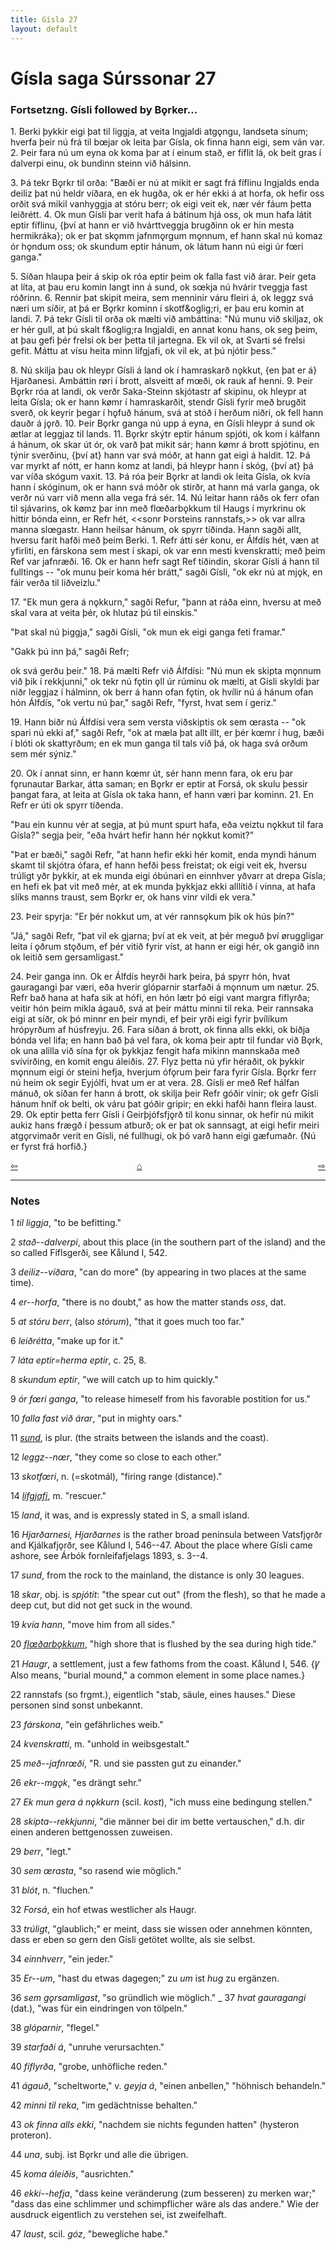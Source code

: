 ```yaml
---
title: Gísla 27
layout: default
---
```


# Gísla saga Súrssonar 27

### Fortsetzng. Gísli followed by B&#x1EB;rker...

1\. Berki þykkir eigi þat til liggja, at veita Ingjaldi atg&#x1EB;ngu, landseta sínum; hverfa þeir nú frá til b&oelig;jar ok leita þar Gísla, ok finna hann eigi, sem ván var. 2. Þeir fara nú um eyna ok koma þar at í einum stað, er fíflit lá, ok beit gras í dalverpi einu, ok bundinn steinn við hálsinn.

3\. Þá tekr B&#x1EB;rkr til orða: "Bæði er nú at mikit er sagt frá fíflinu Ingjalds enda deiliz þat nú heldr víðara, en ek hugða, ok er hér ekki á at horfa, ok hefir oss orðit svá mikil vanhyggja at stóru berr; ok eigi veit ek, nær vér fáum þetta leiðrétt. 4. Ok mun Gísli þar verit hafa á bátinum hjá oss, ok mun hafa látit eptir fíflinu, {því at hann er við hvárttveggja brugðinn ok er hin mesta hermikráka}; ok er þat sk&#x1EB;mm jafnm&#x1EB;rgum m&#x1EB;nnum, ef hann skal nú komaz ór h&#x1EB;ndum oss; ok skundum eptir hánum, ok látum hann nú eigi úr f&oelig;ri ganga."

5\. Síðan hlaupa þeir á skip ok róa eptir þeim ok falla fast við árar. Þeir geta at líta, at þau eru komin langt inn á sund, ok s&oelig;kja nú hvárir tveggja fast róðrinn. 6. Rennir þat skipit meira, sem menninir váru fleiri á, ok leggz svá næri um síðir, at þá er B&#x1EB;rkr kominn í skotf&oglig;ri, er þau eru komin at landi. 7. Þá tekr Gísli til orða ok mælti við ambáttina: "Nú munu við skiljaz, ok er hér gull, at þú skalt f&oglig;ra Ingjaldi, en annat konu hans, ok seg þeim, at þau gefi þér frelsi ok ber þetta til jartegna. Ek vil ok, at Svarti sé frelsi gefit. Máttu at vísu heita minn lífgjafi, ok vil ek, at þú njótir þess."

8\. Nú skilja þau ok hleypr Gísli á land ok í hamraskarð n&#x1EB;kkut, {en þat er á} Hjarðanesi. Ambáttin r&oslash;ri í brott, alsveitt af m&oelig;ði, ok rauk af henni. 9. Þeir B&#x1EB;rkr róa at landi, ok verðr Saka-Steinn skjótastr af skipinu, ok hleypr at leita Gísla; ok er hann k&oslash;mr í hamraskarðit, stendr Gísli fyrir með brugðit sverð, ok keyrir þegar í h&#x1EB;fuð hánum, svá at stóð í herðum niðri, ok fell hann dauðr á j&#x1EB;rð. 10. Þeir B&#x1EB;rkr ganga nú upp á eyna, en Gísli hleypr á sund ok ætlar at leggjaz til lands. 11. B&#x1EB;rkr skýtr eptir hánum spjóti, ok kom í kálfann á hánum, ok skar út ór, ok varð þat mikit sár; hann k&oslash;mr á brott spjótinu, en týnir sverðinu, {því at} hann var svá móðr, at hann gat eigi á haldit. 12. Þá var myrkt af nótt, er hann komz at landi, þá hleypr hann í skóg, {því at} þá var víða skógum vaxit. 13. Þá róa þeir B&#x1EB;rkr at landi ok leita Gísla, ok kvía hann í skóginum, ok er hann svá móðr ok stirðr, at hann má varla ganga, ok verðr nú varr við menn alla vega frá sér. 14. Nú leitar hann ráðs ok ferr ofan til sjávarins, ok k&oslash;mz þar inn með fl&oelig;ðarb&#x1EB;kkum til Haugs í myrkrinu ok hittir bónda einn, er Refr hét, <<sonr Þorsteins rannstafs,>> ok var allra manna sl&oelig;gastr. Hann heilsar hánum, ok spyrr tíðinda. Hann sagði allt, hversu farit hafði með þeim Berki. 1. Refr átti sér konu, er Álfdís hét, væn at yfirliti, en fárskona sem mest í skapi, ok var enn mesti kvenskratti; með þeim Ref var jafnræði. 16\. Ok er hann hefr sagt Ref tíðindin, skorar Gísli á hann til fulltings -- "ok munu þeir koma hér brátt," sagði Gísli, "ok ekr nú at mj&#x1EB;k, en fáir verða til liðveizlu."

17\. "Ek mun gera á n&#x1EB;kkurn," sagði Refur, "þann at ráða einn, hversu at með skal vara at veita þér, ok hlutaz þú til einskis."

"Þat skal nú þiggja," sagði Gísli, "ok mun ek eigi ganga feti framar."

"Gakk þú inn þá," sagði Refr;

ok svá gerðu þeir." 18. Þá mælti Refr við Álfdísi: "Nú mun ek skipta m&#x1EB;nnum við þik í rekkjunni," ok tekr nú f&#x1EB;tin &#x1EB;ll úr rúminu ok mælti, at Gísli skyldi þar niðr leggjaz í hálminn, ok berr á hann ofan f&#x1EB;tin, ok hvílir nú á hánum ofan hón Álfdís, "ok vertu nú þar," sagði Refr, "fyrst, hvat sem í geriz."

19\. Hann biðr nú Álfdísi vera sem versta viðskiptis ok sem &oelig;rasta -- "ok spari nú ekki af," sagði Refr, "ok at mæla þat allt illt, er þér k&oelig;mr í hug, bæði í blóti ok skattyrðum; en ek mun ganga til tals við þá, ok haga svá orðum sem mér sýniz."

20\. Ok í annat sinn, er hann k&oelig;mr út, sér hann menn fara, ok eru þar f&#x1EB;runautar Barkar, átta saman; en B&#x1EB;rkr er eptir at Forsá, ok skulu þessir þangat fara, at leita at Gísla ok taka hann, ef hann væri þar kominn. 21. En Refr er úti ok spyrr tíðenda.

"Þau ein kunnu vér at segja, at þú munt spurt hafa, eða veiztu n&#x1EB;kkut til fara Gísla?" segja þeir, "eða hvárt hefir hann hér n&#x1EB;kkut komit?"

"Þat er bæði," sagði Refr, "at hann hefir ekki hér komit, enda myndi hánum skamt til skjótra ófara, ef hann hefði þess freistat; ok eigi veit ek, hversu trúligt yðr þykkir, at ek munda eigi óbúnari en einnhver yðvarr at drepa Gísla; en hefi ek þat vit með mér, at ek munda þykkjaz ekki alllítið í vinna, at hafa slíks manns traust, sem B&#x1EB;rkr er, ok hans vinr vildi ek vera."

23\. Þeir spyrja: "Er þér nokkut um, at vér ranns&#x1EB;kum þik ok hús þín?"

"Já," sagði Refr, "þat vil ek gjarna; því at ek veit, at þér meguð því &oslash;ruggligar leita í &#x1EB;ðrum st&#x1EB;ðum, ef þér vitið fyrir víst, at hann er eigi hér, ok gangið inn ok leitið sem gersamligast."

24\. Þeir ganga inn. Ok er Álfdís heyrði hark þeira, þá spyrr hón, hvat gauragangi þar væri, eða hverir glóparnir starfaði á m&#x1EB;nnum um nætur. 25. Refr bað hana at hafa sik at hófi, en hón lætr þó eigi vant margra fíflyrða; veitir hón þeim mikla ágauð, svá at þeir máttu minni til reka. Þeir rannsaka eigi at síðr, ok þó minnr en þeir myndi, ef þeir yrði eigi fyrir þvílíkum hrópyrðum af húsfreyju. 26. Fara síðan á brott, ok finna alls ekki, ok biðja bónda vel lifa; en hann bað þá vel fara, ok koma þeir aptr til fundar við B&#x1EB;rk, ok una alilla við sína f&#x1EB;r ok þykkjaz fengit hafa mikinn mannskaða með svívirðing, en komit engu áleiðis. 27. Flyz þetta nú yfir héraðit, ok þykkir m&#x1EB;nnum eigi ór steini hefja, hverjum óf&#x1EB;rum þeir fara fyrir Gísla. B&#x1EB;rkr ferr nú heim ok segir Eyjólfi, hvat um er at vera. 28. Gísli er með Ref hálfan mánuð, ok síðan fer hann á brott, ok skilja þeir Refr góðir vinir; ok gefr Gísli hánum hníf ok belti, ok váru þat góðir gripir; en ekki hafði hann fleira laust. 29. Ok eptir þetta ferr Gísli í Geirþjófsfj&#x1EB;rð til konu sinnar, ok hefir nú mikit aukiz hans frægð í þessum atburð; ok er þat ok sannsagt, at eigi hefir meiri atg&#x1EB;rvimaðr verit en Gísli, né fullhugi, ok þó varð hann eigi gæfumaðr. {Nú er fyrst frá horfið.}

<div style="float: left"><a href="http://rcblack.net/Gisla_saga/Gisla_26">⇦</a></div>
<div style="float: right"><a href="http://rcblack.net/Gisla_saga/Gisla_28">⇨</a></div>
<div style="margin: 0 auto; width: 100px;"><a href="http://rcblack.net/Gisla_saga/Gisla_home">&#8962;</a></div>

---

### Notes

1 _til liggja_, "to be befitting."

2 _stað--dalverpi_, about this place (in the southern part of the island) and the so called Fíflsgerði, see Kålund I, 542.

3 _deiliz--víðara_, "can do more" (by appearing in two places at the same time).

4 _er--horfa_, "there is no doubt," as how the matter stands _oss_, dat.

5 _at stóru berr_, (also _stórum_), "that it goes much too far."

6 _leiðrétta_, "make up for it."

7 _láta eptir=herma eptir_, c. 25, 8.

8 _skundum eptir_, "we will catch up to him quickly."

9 _ór f&oelig;ri ganga_, "to release himeself from his favorable postition for us."

10 _falla fast við árar_, "put in mighty oars."

11 [_sund_](http://web.ff.cuni.cz/cgi-bin/uaa_slovnik/gmc_search_v3?cmd=viewthis&id=cv:b0604:9), is plur. (the straits between the islands and the coast).

12 _leggz--n&oelig;r_, "they come so close to each other."

13 _skotf&oelig;ri_, n. (=skotmál), "firing range (distance)."

14 [_lífgjafi_](http://web.ff.cuni.cz/cgi-bin/uaa_slovnik/gmc_search_v3?cmd=formquery2&query=l%EDf-gjafi&startrow=1), m. "rescuer."

15 _land_, it was, and is expressly stated in S, a small island.

16 _Hjarðarnesi, Hjarðarnes_ is the rather broad peninsula between Vatsfj&#x1EB;rðr and Kjálkafj&#x1EB;rðr, see Kålund I, 546--47. About the place where Gísli came ashore, see Árbók fornleifafjelags 1893, s. 3--4.

17 _sund_, from the rock to the mainland, the distance is only 30 leagues.

18 _skar_, obj. is _spjótit_: "the spear cut out" (from the flesh), so that he made a deep cut, but did not get suck in the wound.

19 _kvía hann_, "move him from all sides."

20 [_fl&oelig;ðarb&#x1EB;kkum_](http://web.ff.cuni.cz/cgi-bin/uaa_slovnik/gmc_search_v3?cmd=viewthis&id=cv:b0163:4), "high shore that is flushed by the sea during high tide."

21 _Haugr_, a settlement, just a few fathoms from the coast. Kålund I, 546. {&#42856; Also means, "burial mound," a common element in some place names.}

22 rannstafs (so frgmt.), eigentlich "stab, säule, eines hauses." Diese personen sind sonst unbekannt.

23 _fárskona_, "ein gefährliches weib."

24 _kvenskratti_, m. "unhold in weibsgestalt."

25 _með--jafnr&oelig;ði_, "R. und sie passten gut zu einander."

26 _ekr--mg&#x1EB;k_, "es drängt sehr."

27 _Ek mun gera á n&#x1EB;kkurn_ (scil. _kost_), "ich muss eine bedingung stellen."

28 _skipta--rekkjunni_, "die männer bei dir im bette vertauschen," d.h. dir einen anderen bettgenossen zuweisen.

29 _berr_, "legt."

30 _sem &oelig;rasta_, "so rasend wie möglich."

31 _blót_, n. "fluchen."

32 _Forsá_, ein hof etwas westlicher als Haugr.

33 _trúligt_, "glaublich;"  er meint, dass sie wissen oder annehmen könnten, dass er eben so gern den Gísli getötet wollte, als sie selbst.

34 _einnhverr_, "ein jeder."

35 _Er--um_, "hast du etwas dagegen;" zu _um_ ist _hug_ zu ergänzen.

36 _sem g&#x1EB;rsamligast_, "so gründlich wie möglich."
_
37 _hvat gauragangi_ (dat.), "was für ein eindringen von tölpeln."

38 _glóparnir_, "flegel."

39 _starfaði á_, "unruhe verursachten."

40 _fíflyrða_, "grobe, unhöfliche reden."

41 _ágauð_, "scheltworte," v. _geyja á_, "einen anbellen," "höhnisch behandeln."

42 _minni til reka_, "im gedächtnisse behalten."

43 _ok finna alls ekki_, "nachdem sie nichts fegunden hatten" (hysteron proteron).

44 _una_, subj. ist B&#x1EB;rkr und alle die übrigen.

45 _koma áleiðis_, "ausrichten."

46 _ekki--hefja_, "dass keine veränderung (zum besseren) zu merken war;" "dass das eine schlimmer und schimpflicher wäre als das andere." Wie der ausdruck eigentlich zu verstehen sei, ist zweifelhaft.

47 _laust_, scil. _góz_, "bewegliche habe."
